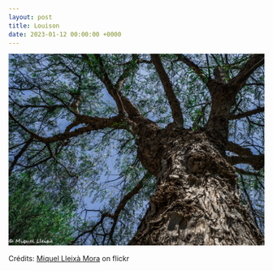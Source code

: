 ```yaml
---
layout: post
title: Louison
date: 2023-01-12 00:00:00 +0000
---
```


![Louison](/images/2023-01-12.jpg)

Crédits: [Miquel Lleixà Mora](https://www.flickr.com/people/miqmat/) on flickr
